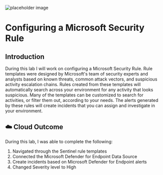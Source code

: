 ![placeholder image](https://pbs.twimg.com/profile_images/1115761467779768320/MdF3endY_400x400.png)

# Configuring a Microsoft Security Rule

## Introduction

During this lab I will work on configuring a Microsoft Security Rule. Rule templates were designed by Microsoft's team of security experts and analysts based on known threats, common attack vectors, and suspicious activity escalation chains. Rules created from these templates will automatically search across your environment for any activity that looks suspicious. Many of the templates can be customized to search for activities, or filter them out, according to your needs. The alerts generated by these rules will create incidents that you can assign and investigate in your environment.

## ☁️ Cloud Outcome

During this lab, I was able to complete the following:

1. Navigated through the Sentinel rule templates
2. Connected the Microsoft Defender for Endpoint Data Source
3. Create incidents based on Microsoft Defender for Endpoint alerts
4. Changed Severity level to High
